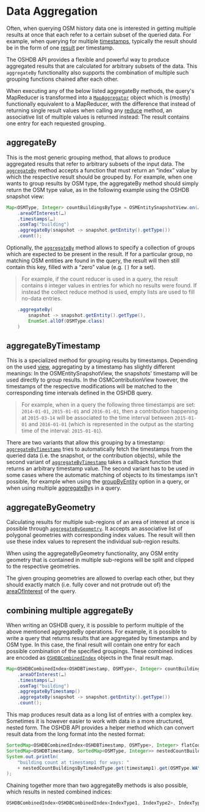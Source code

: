 Data Aggregation
================

Often, when querying OSM history data one is interested in getting multiple results at once that each refer to a certain subset of the queried data. For example, when querying for multiple [timestamps](filters.md#timestamps), typically the result should be in the form of one [result](map-reduce.md#specialized-reducers) per timestamp.

The OSHDB API provides a flexible and powerful way to produce aggregated results that are calculated for arbitrary subsets of the data. This `aggregateBy` functionality also supports the combination of multiple such grouping functions chained after each other.

When executing any of the below listed aggregateBy methods, the query's MapReducer is transformed into a [`MapAggregator`](https://docs.ohsome.org/java/oshdb/0.7.1/aggregated/org/heigit/ohsome/oshdb/api/mapreducer/MapAggregator.html) object which is (mostly) functionally equivalent to a MapReducer, with the difference that instead of returning single result values when calling any [reduce](map-reduce.md#reduce) method, an associative list of multiple values is returned instead: The result contains one entry for each requested grouping.

aggregateBy
-----------

This is the most generic grouping method, that allows to produce aggregated results that refer to arbitrary subsets of the input data. The [`aggregateBy`](https://docs.ohsome.org/java/oshdb/0.7.1/aggregated/org/heigit/ohsome/oshdb/api/mapreducer/MapReducer.html#aggregateBy(org.heigit.ohsome.oshdb.util.function.SerializableFunction)) method accepts a function that must return an “index” value by which the respective result should be grouped by. For example, when one wants to group results by OSM type, the aggregateBy method should simply return the OSM type value, as in the following example using the OSHDB snapshot view:

```java
Map<OSMType, Integer> countBuildingsByType = OSMEntitySnapshotView.on(…)
    .areaOfInterest(…)
    .timestamps(…)
    .osmTag("building")
    .aggregateBy(snapshot -> snapshot.getEntity().getType())
    .count();
``` 

Optionally, the [`aggregateBy`](https://docs.ohsome.org/java/oshdb/0.7.1/aggregated/org/heigit/ohsome/oshdb/api/mapreducer/MapReducer.html#aggregateBy(org.heigit.ohsome.oshdb.util.function.SerializableFunction,java.util.Collection)) method allows to specify a collection of groups  which are expected to be present in the result. If for a particular group, no matching OSM entities are found in the query, the result will then still contain this key, filled with a “zero” value (e.g. `[]` for a set).

 > For example, if the count reducer is used in a query, the result contains `0` integer values in entries for which no results were found. If instead the collect reduce method is used, empty lists are used to fill no-data entries.

```java
    .aggregateBy(
        snapshot -> snapshot.getEntity().getType(),
        EnumSet.allOf(OSMType.class)
    )
```

aggregateByTimestamp
--------------------

This is a specialized method for grouping results by timestamps. Depending on the used [view](views.md), aggregating by a timestamp has slightly different meanings: In the OSMEntitySnapshotView, the snapshots' timestamp will be used directly to group results. In the OSMContributionView however, the timestamps of the respective modifications will be matched to the corresponding time intervals defined in the OSHDB query.

> For example, when in a query the following three timestamps are set: `2014-01-01`, `2015-01-01` and `2016-01-01`, then a contribution happening at `2015-03-14` will be associated to the time interval between `2015-01-01` and `2016-01-01` (which is represented in the output as the starting time of the interval: `2015-01-01`).


There are two variants that allow this grouping by a timestamp: [`aggregateByTimestamp`](https://docs.ohsome.org/java/oshdb/0.7.1/aggregated/org/heigit/ohsome/oshdb/api/mapreducer/MapReducer.html#aggregateByTimestamp()) tries to automatically fetch the timestamps from the queried data (i.e. the snapshot, or the contribution objects), while the second variant of [`aggregateByTimestamp`](https://docs.ohsome.org/java/oshdb/0.7.1/aggregated/org/heigit/ohsome/oshdb/api/mapreducer/MapReducer.html#aggregateByTimestamp(org.heigit.ohsome.oshdb.util.function.SerializableFunction)) takes a callback function that returns an arbitrary timestamp value. The second variant has to be used in some cases where the automatic matching of objects to its timestamps isn't possible, for example when using the [groupByEntity](views.md#groupbyentity) option in a query, or when using multiple [aggregateBy](#combining-multiple-aggregateby)s in a query.

aggregateByGeometry
-------------------

Calculating results for multiple sub-regions of an area of interest at once is possible through [`aggregateByGeometry`](https://docs.ohsome.org/java/oshdb/0.7.1/aggregated/org/heigit/ohsome/oshdb/api/mapreducer/MapReducer.html#aggregateByGeometry(java.util.Map)). It accepts an associative list of polygonal geometries with corresponding index values. The result will then use these index values to represent the individual sub-region results.

When using the aggregateByGeometry functionality, any OSM entity geometry that is contained in multiple sub-regions will be split and clipped to the respective geometries.

The given grouping geometries are allowed to overlap each other, but they should exactly match (i.e. fully cover and not protrude out of) the [areaOfInterest](filters.md#areaofinterest) of the query.

combining multiple aggregateBy
------------------------------

When writing an OSHDB query, it is possible to perform multiple of the above mentioned aggregateBy operations. For example, it is possible to write a query that returns results that are aggregated by timestamps and by OSM type. In this case, the final result will contain one entry for each possible combination of the specified groupings. These combined indices are encoded as [`OSHDBCombinedIndex`](https://docs.ohsome.org/java/oshdb/0.7.1/aggregated/org/heigit/ohsome/oshdb/api/generic/OSHDBCombinedIndex.html) objects in the final result map.

```java
Map<OSHDBCombinedIndex<OSHDBTimestamp, OSMType>, Integer> countBuildingsByTimeAndType = OSMEntitySnapshotView.on(…)
    .areaOfInterest(…)
    .timestamps(…)
    .osmTag("building")
    .aggregateByTimestamp()
    .aggregateBy(snapshot -> snapshot.getEntity().getType())
    .count();
```

This map produces result data as a long list of entries with a complex key. Sometimes it is however easier to work with data in a more structured, nested form. The OSHDB API provides a helper method which can convert result data from the long format into the nested format:

```java
SortedMap<OSHDBCombinedIndex<OSHDBTimestamp, OSMType>, Integer> flatCountBuildingsByTimeAndType = …;
SortedMap<OSHDBTimestamp, SortedMap<OSMType, Integer>> nestedCountBuildingsByTimeAndType = OSHDBCombinedIndex.nest(flatCountBuildingsByTimeAndType);
System.out.println(
    "building count at timestamp1 for ways: "
    + nestedCountBuildingsByTimeAndType.get(timestamp1).get(OSMType.WAY)
);
```

Chaining together more than two aggregateBy methods is also possible, which results in nested combined indices:

```java
OSHDBCombinedIndex<OSHDBCombinedIndex<IndexType1, IndexType2>, IndexType3>
```
